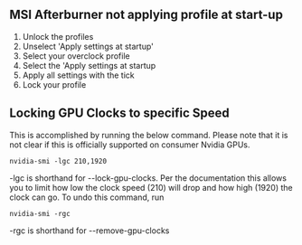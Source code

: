 ## MSI Afterburner not applying profile at start-up
1. Unlock the profiles
2. Unselect 'Apply settings at startup'
3. Select your overclock profile
4. Select the 'Apply settings at startup
5. Apply all settings with the tick
6. Lock your profile

## Locking GPU Clocks to specific Speed
This is accomplished by running the below command.
Please note that it is not clear if this is officially supported on consumer Nvidia GPUs.
```
nvidia-smi -lgc 210,1920
```
-lgc is shorthand for --lock-gpu-clocks. Per the documentation this allows you to limit how low the clock speed (210) will drop and how high (1920) the clock can go.
To undo this command, run
```
nvidia-smi -rgc
```
-rgc is shorthand for --remove-gpu-clocks

